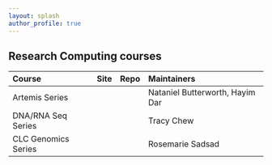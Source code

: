 ```yaml
---
layout: splash
author_profile: true
---
```


## Research Computing courses

| Course | Site | Repo | Maintainers |
|:---|:---|:---|:---|
| Artemis Series | <a href="{{ site.url }}/training.artemis/" target="_blank" class="icon-browser" title="Artemis Series"></a> | <a href="https://github.com/Sydney-Informatics-Hub/training.introhpc" target="_blank" class="icon-github" title="Artemis Series"></a> | Nataniel Butterworth, Hayim Dar |
| DNA/RNA Seq Series | <a href="{{ site.url }}/training.seq" target="_blank" class="icon-browser" title="DNA/RNA Series"></a> | <a href="{{ site.github.owner_url }}/training.seq" target="_blank" class="icon-github" title="DNA/RNA Series"></a> | Tracy Chew |
| CLC Genomics Series | <a href="{{ site.url }}/training.clc" target="_blank" class="icon-browser" title="DNA/RNA Series"></a> | <a href="{{ site.github.owner_url }}/training.clc" target="_blank" class="icon-github" title="DNA/RNA Series"></a> | Rosemarie Sadsad |
